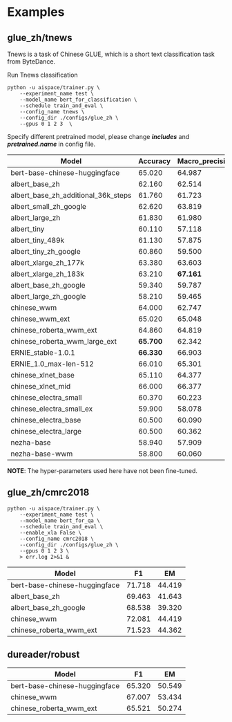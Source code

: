 # Examples

## glue_zh/tnews

Tnews is a task of Chinese GLUE, which is a short text classification task from ByteDance.

Run Tnews classification
```
python -u aispace/trainer.py \
    --experiment_name test \
    --model_name bert_for_classification \
    --schedule train_and_eval \
    --config_name tnews \
    --config_dir ./configs/glue_zh \
    --gpus 0 1 2 3  \
```

Specify different pretrained model, please change ***includes*** and ***pretrained.name*** in config file.

|Model|Accuracy|Macro_precision|Macro_recall|Macro_f1|
|---|---|---|---|---|
|bert-base-chinese-huggingface|65.020|64.987|62.484|63.017|
|albert_base_zh|62.160|62.514|59.267|60.377|
|albert_base_zh_additional_36k_steps|61.760|61.723|58.534|59.273|
|albert_small_zh_google|62.620|63.819|58.992|59.387|
|albert_large_zh|61.830|61.980|59.843|60.200|
|albert_tiny|60.110|57.118|55.559|56.077|
|albert_tiny_489k|61.130|57.875|57.200|57.332|
|albert_tiny_zh_google|60.860|59.500|57.556|57.702|
|albert_xlarge_zh_177k|63.380|63.603|60.168|60.596|
|albert_xlarge_zh_183k|63.210|**67.161**|59.220|59.599|
|albert_base_zh_google|59.340|59.787|55.659|56.788|
|albert_large_zh_google|58.210|59.465|54.548|55.308|
|chinese_wwm|64.000|62.747|**64.509**|63.042|
|chinese_wwm_ext|65.020|65.048|62.017|62.688|
|chinese_roberta_wwm_ext|64.860|64.819|63.275|**63.591**|
|chinese_roberta_wwm_large_ext|**65.700**|62.342|61.527|61.664|
|ERNIE_stable-1.0.1|**66.330**|66.903|63.704|64.524|
|ERNIE_1.0_max-len-512|66.010|65.301|62.230|62.884|
|chinese_xlnet_base|65.110|64.377|**64.862**|64.169|
|chinese_xlnet_mid|66.000|66.377|63.874|**64.708**|
|chinese_electra_small|60.370|60.223|57.161|57.206|
|chinese_electra_small_ex|59.900|58.078|55.525|56.194|
|chinese_electra_base|60.500|60.090|58.267|58.909|
|chinese_electra_large|60.500|60.362|57.653|58.336|
|nezha-base|58.940|57.909|55.650|55.630|
|nezha-base-wwm|58.800|60.060|54.859|55.831|

**NOTE**: The hyper-parameters used here have not been fine-tuned.

## glue_zh/cmrc2018

```
python -u aispace/trainer.py \
    --experiment_name test \
    --model_name bert_for_qa \
    --schedule train_and_eval \
    --enable_xla False \
    --config_name cmrc2018 \
    --config_dir ./configs/glue_zh \
    --gpus 0 1 2 3 \
    > err.log 2>&1 &
```

|Model|F1|EM|
|---|---|---|
|bert-base-chinese-huggingface|71.718|44.419|
|albert_base_zh|69.463|41.643|
|albert_base_zh_google|68.538|39.320|
|chinese_wwm|72.081|44.419|
|chinese_roberta_wwm_ext|71.523|44.362|

## dureader/robust
|Model|F1|EM|
|---|---|---|
|bert-base-chinese-huggingface|65.320|50.549|
|chinese_wwm|67.007|53.434|
|chinese_roberta_wwm_ext|65.521|50.274|
